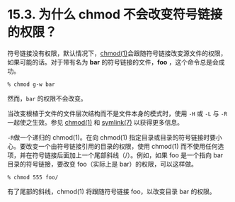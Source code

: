 # 15.3. 为什么 chmod 不会改变符号链接的权限？

符号链接没有权限，默认情况下，[chmod(1)](https://www.freebsd.org/cgi/man.cgi?query=chmod&sektion=1&format=html)会跟随符号链接改变源文件的权限，如果可能的话。对于带有名为 **bar** 的符号链接的文件，**foo** ，这个命令总是会成功。

```
% chmod g-w bar
```

然而，`bar` 的权限不会改变。

当改变根植于文件的文件层次结构而不是文件本身的模式时，使用 `-H` 或 `-L` 与 `-R` 一起使之生效。参见 [chmod(1)](https://www.freebsd.org/cgi/man.cgi?query=chmod&sektion=1&format=html) 和 [symlink(7)](https://www.freebsd.org/cgi/man.cgi?query=symlink&sektion=7&format=html) 以获得更多信息。

`-R`做一个递归的 chmod(1)。在向 chmod(1) 指定目录或目录的符号链接时要小心。要改变一个由符号链接引用的目录的权限，使用 chmod(1) 而不使用任何选项，并在符号链接后面加上一个尾部斜线（/）。例如，如果 foo 是一个指向 bar 目录的符号链接，要改变 foo（实际上是 bar）的权限，可以这样做。

```
% chmod 555 foo/
```

有了尾部的斜线，chmod(1) 将跟随符号链接 foo，以改变目录 bar 的权限。